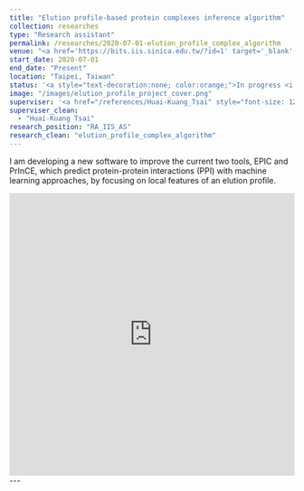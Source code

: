 ```yaml
---
title: "Elution profile-based protein complexes inference algorithm"
collection: researches
type: "Research assistant"
permalink: /researches/2020-07-01-elution_profile_complex_algorithm
venue: "<a href='https://bits.iis.sinica.edu.tw/?id=1' target='_blank' style='color: inherit;'>Bioinformatics Lab, Institute of Information Science, Academia Sinica</a>"
start_date: 2020-07-01
end_date: "Present"
location: "Taipei, Taiwan"
status: '<a style="text-decoration:none; color:orange;">In progress <i class="fa fa-spinner" aria-hidden="true"></i></a>'
image: "/images/elution_profile_project_cover.png"
superviser: '<a href="/references/Huai-Kuang_Tsai" style="font-size: 12px; text-decoration:none; color:#4A4F53; border-style: solid; border-color:#bfcae3; border-radius: 10px; background-color: #bfcae3;" target="_blank">&nbsp; Huai-Kuang Tsai &nbsp;</a>'
superviser_clean:
  - "Huai-Kuang Tsai"
research_position: "RA_IIS_AS"
research_clean: "elution_profile_complex_algorithm"
---
```


I am developing a new software to improve the current two tools, EPIC and PrInCE, which predict protein-protein interactions (PPI) with machine learning approaches, by focusing on local features of an elution profile.

<iframe src="https://docs.google.com/presentation/d/e/2PACX-1vRB3HzrWLLk_R-DFvr2M4rT_UdIh3UvezNFYzV3lqLQ180Wato7zUHPK57GNtDHd-jnYyXXvDLuX7fR/embed?start=false&loop=false&delayms=3000" frameborder="0" width="100%" height="500" allowfullscreen="true" mozallowfullscreen="true" webkitallowfullscreen="true"></iframe>
<!-- <iframe src="https://docs.google.com/presentation/d/e/2PACX-1vRB3HzrWLLk_R-DFvr2M4rT_UdIh3UvezNFYzV3lqLQ180Wato7zUHPK57GNtDHd-jnYyXXvDLuX7fR/pub?start=true&loop=true&delayms=3000&slide=id.p9" width="800" height="500" style="border:none;" scrolling="no"></iframe> -->
---
